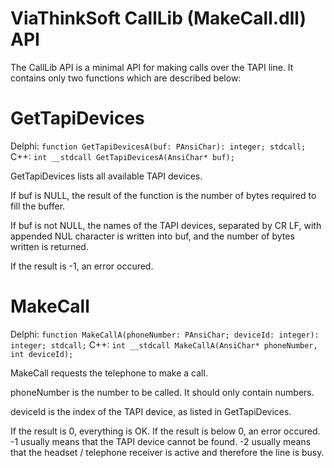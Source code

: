 ViaThinkSoft CallLib (MakeCall.dll) API
=======================================

The CallLib API is a minimal API for making calls over the TAPI line.
It contains only two functions which are described below:

GetTapiDevices
==============

Delphi: `function GetTapiDevicesA(buf: PAnsiChar): integer; stdcall;`
C++:    `int __stdcall GetTapiDevicesA(AnsiChar* buf);`

GetTapiDevices lists all available TAPI devices.

If buf is NULL, the result of the function is the number of bytes required to fill the buffer.

If buf is not NULL, the names of the TAPI devices, separated by CR LF, with appended NUL
character is written into buf, and the number of bytes written is returned.

If the result is -1, an error occured.

MakeCall
========

Delphi: `function MakeCallA(phoneNumber: PAnsiChar; deviceId: integer): integer; stdcall;`
C++:    `int __stdcall MakeCallA(AnsiChar* phoneNumber, int deviceId);`

MakeCall requests the telephone to make a call.

phoneNumber is the number to be called. It should only contain numbers.

deviceId is the index of the TAPI device, as listed in GetTapiDevices.

If the result is 0, everything is OK. If the result is below 0, an error occured.
-1 usually means that the TAPI device cannot be found.
-2 usually means that the headset / telephone receiver is active and therefore the line is busy.
